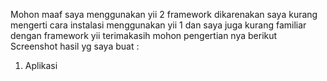 Mohon maaf saya menggunakan yii 2 framework dikarenakan saya kurang mengerti cara instalasi menggunakan yii 1 dan saya juga kurang familiar dengan framework yii terimakasih mohon pengertian nya 
berikut Screenshot hasil yg saya buat :
1. Aplikasi
